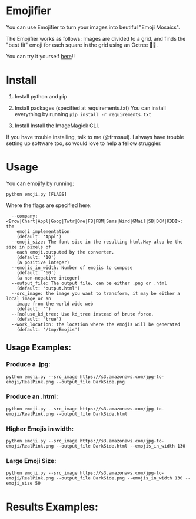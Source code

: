 # Emojifier
You can use Emojifier to turn your images into beutiful "Emoji Mosaics".

The Emojifier works as follows: Images are divided to a grid, and finds the "best fit" emoji for each square in the grid using an Octree 🐙🌲.

You can try it yourself [here](http://www.img2emoji.com)!!

# Install

1. Install python and pip

2. Install packages (specified at requirements.txt)
   You can install everything by running ```pip install -r requirements.txt```

3. Install Install the ImageMagick CLI.

If you have trouble installing, talk to me (@frmsaul). I always have trouble
setting up software too, so would love to help a fellow struggler. 

# Usage
You can emojify by running:

```python emoji.py [FLAGS]```

Where the flags are specified here:
```
  --company: <Brow|Chart|Appl|Goog|Twtr|One|FB|FBM|Sams|Wind|GMail|SB|DCM|KDDI>: the
    emoji implementation
    (default: 'Appl')
  --emoji_size: The font size in the resulting html.May also be the size in pixels of
    each emoji.outputed by the converter.
    (default: '10')
    (a positive integer)
  --emojis_in_width: Number of emojis to compose
    (default: '60')
    (a non-negative integer)
  --output_file: The output file, can be either .png or .html
    (default: 'output.html')
  --src_image: the image you want to transform, it may be either a local image or an
    image from the world wide web
    (default: '')
  --[no]use_kd_tree: Use kd_tree instead of brute force.
    (default: 'true')
  --work_location: the location where the emojis will be generated
    (default: '/tmp/Emojis')
```
## Usage Examples:

### Produce a .jpg:

```python emoji.py --src_image https://s3.amazonaws.com/jpg-to-emoji/RealPink.png --output_file DarkSide.png```

### Produce an .html:

```python emoji.py --src_image https://s3.amazonaws.com/jpg-to-emoji/RealPink.png --output_file DarkSide.html```

### Higher Emojis in width:

```python emoji.py --src_image https://s3.amazonaws.com/jpg-to-emoji/RealPink.png --output_file DarkSide.html --emojis_in_width 130```

### Large Emoji Size:

```python emoji.py --src_image https://s3.amazonaws.com/jpg-to-emoji/RealPink.png --output_file DarkSide.png --emojis_in_width 130 --emoji_size 50```

# Results Examples:

